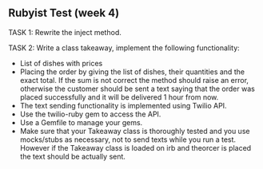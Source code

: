 Rubyist Test (week 4)
----------------------

TASK 1:
Rewrite the inject method.

TASK 2: 
Write a class takeaway, implement the following functionality:
- List of dishes with prices
- Placing the order by giving the list of dishes, their quantities and the exact total. If the sum is not correct the method should raise an error, otherwise the customer should be sent a text saying that the order was placed successfully and it will be delivered 1 hour from now.
- The text sending functionality is implemented using Twilio API.
- Use the twilio-ruby gem to access the API.
- Use a Gemfile to manage your gems.
- Make sure that your Takeaway class is thoroughly tested and you use mocks/stubs as necessary, not to send texts while you run a test. However if the Takeaway class is loaded on irb and theorcer is placed the text should be actually sent.
